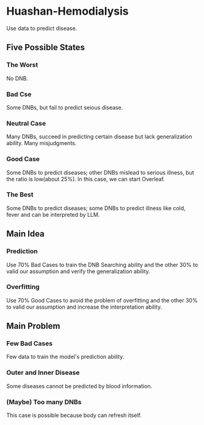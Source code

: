 # Huashan-Hemodialysis
Use data to predict disease.

## Five Possible States
### The Worst
No DNB.
### Bad Cse
Some DNBs, but fail to predict seious disease.
### Neutral Case
Many DNBs, succeed in predicting certain disease but lack generalization ability. Many misjudgments.
### Good Case
Some DNBs to predict diseases; other DNBs mislead to serious illness, but the ratio is low(about 25%). In this case, we can start Overleaf.
### The Best
Some DNBs to predict diseases; some DNBs to predict illness like cold, fever and can be interpreted by LLM.

## Main Idea
### Prediction
Use 70% Bad Cases to train the DNB Searching ability and the other 30% to valid our assumption and verify the generalization ability.
### Overfitting
Use 70% Good Cases to avoid the problem of overfitting and the other 30% to valid our assumption and increase the interpretation ability.

## Main Problem
### Few Bad Cases
Few data to train the model's prediction ability.
### Outer and Inner Disease
Some diseases cannot be predicted by blood information.
### (Maybe) Too many DNBs
This case is possible because body can refresh itself.
